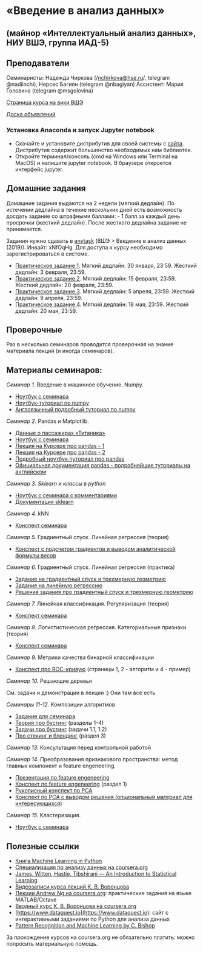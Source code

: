# «Введение в анализ данных»
## (майнор «Интеллектуальный анализ данных», НИУ ВШЭ, группа ИАД-5)

## Преподаватели
Семинаристы: Надежда Чиркова (/nchirkova@hse.ru/, telegram @nadiinchi), Нерсес Багиян (telegram @nbagiyan)
Ассистент: Мария Головина (telegram @msgolovina)

[Страница курса на вики ВШЭ](http://wiki.cs.hse.ru/Майнор_Интеллектуальный_анализ_данных/Введение_в_анализ_данных)

[Доска объявлений](https://t.me/iad5_2019)

### Установка Anaconda и запуск Jupyter notebook
* Скачайте и установите дистрибутив для своей системы с [сайта](https://www.anaconda.com/download/). Дистрибутив содержит большинство необходимых нам библиотек.
* Откройте терминал/консоль (cmd на Windows или Terminal на MacOS) и напишите jupyter notebook. В браузере откроется интерфейс jupyter.

## Домашние задания
Домашние задания выдаются на 2 недели (мягкий дедлайн). По истечении дедлайна в течение нескольких дней есть возможность досдать задание со штрафными баллами: - 1 балл за каждый день просрочки (жесткий дедлайн). После жесткого дедлайна задание не принимается.

Задания нужно сдавать в [anytask](https://anytask.org) (ВШЭ > Введение в анализ данных (2019)). Инвайт: xNfOqHg. Для доступа к курсу необходимо зарегистрироваться в системе.

* [Практическое задание 1](https://github.com/nadiinchi/iad2019/blob/master/materials/hw_sem1.ipynb). Мягкий дедлайн: 30 января, 23:59. Жесткий дедлайн: 3 февраля, 23:59.
* [Практическое задание 2](https://github.com/nadiinchi/iad2019/blob/master/materials/Homework2.ipynb). Мягкий дедлайн: 15 февраля, 23:59. Жесткий дедлайн: 20 февраля, 23:59.
* [Практическое задание 3](https://github.com/nadiinchi/iad2019/blob/master/materials/homework3.ipynb). Мягкий дедлайн: 5 апреля, 23:59. Жесткий дедлайн: 9 апреля, 23:59.
* [Практическое задание 4](https://github.com/nadiinchi/iad2019/blob/master/materials/homework4_compositions.ipynb). Мягкий дедлайн: 18 мая, 23:59. Жесткий дедлайн: 20 мая, 23:59. 

## Проверочные
Раз в несколько семинаров проводится проверочная на знание материала лекций (и иногда семинаров).

## Материалы семинаров:
*Семинар 1.* Введение в машинное обучение. Numpy.
* [Ноутбук с семинара](https://github.com/nadiinchi/iad2019/blob/master/materials/sem1.ipynb)
* [Ноутбук-туториал по numpy](https://github.com/nadiinchi/HSE_minor_DataAnalysis_seminars_iad16/blob/master/materials/Sem2_NumPy.ipynb)
* [Англоязычный подробный туториал по numpy](http://nbviewer.jupyter.org/github/Atlas7/scipy-tentative-numpy-tutorials/blob/master/tentative-numpy-tutorial.ipynb)

*Семинар 2.* Pandas и Matplotlib.
* [Данные о пассажирах «Титаника»](https://raw.githubusercontent.com/iad34/seminars/master/materials/data_sem1.csv)
* [Ноутбук с семинара](https://github.com/iad-24/seminars/blob/master/materials/seminar_pandas.ipynb)
* [Лекция на Курсере про pandas - 1](https://www.coursera.org/learn/mathematics-and-python/lecture/rcjAW/pandas-data-frame)
* [Лекция на Курсере про pandas - 2](https://www.coursera.org/learn/mathematics-and-python/lecture/lsXAR/pandas-indieksatsiia-i-sieliektsiia)
* [Подробный ноутбук-туториал про pandas](https://github.com/nadiinchi/HSE_minor_DataAnalysis_seminars_iad16/blob/master/materials/Seminar3_pandas.ipynb)
* [Официальная документация pandas - подробнейшие туториалы на английском](http://pandas.pydata.org/pandas-docs/stable/10min.html)

*Семинар 3. Sklearn и классы в python*
* [Ноутбук с семинара с комментариями](https://github.com/nadiinchi/iad2019/blob/master/materials/Seminar_sklearn.ipynb)
* [Документация sklearn](http://scikit-learn.org/stable/index.html)

*Семинар 4.* kNN
* [Конспект семинара](https://github.com/nadiinchi/iad2019/blob/master/materials/seminar_4_knn.pdf)

*Семинар 5.* Градиентный спуск. Линейная регрессия (теория)
* [Конспект с подсчетом градиентов и выводом аналитической формулы весов](https://github.com/esokolov/ml-course-hse/blob/master/2018-fall/seminars/sem03-linregr.pdf)

*Семинар 6.* Градиентный спуск. Линейная регрессия (практика)
* [Задание на градиентный спуск и трехмерную геометрию](https://github.com/iad-24/seminars/blob/master/materials/Seminar5_3d_task.ipynb)
* [Задание на линейную регрессию](https://github.com/nadiinchi/iad2019/blob/master/materials/Seminar_linreg_practice.ipynb)
* [Решение задания про градиентный спуск и трехмерную геометрию](https://github.com/iad-24/seminars/blob/master/materials/Seminar5_3d_solution.ipynb)

*Cеминар 7.* Линейная классификация. Регуляризация (теория)

* [Конспект семинара](https://github.com/nadiinchi/iad2019/blob/master/materials/sem_7.pdf)

*Семинар 8.* Логистистическая регрессия. Категориальные признаки (теория)

* [Конспект семинара](https://github.com/nadiinchi/iad2019/blob/master/materials/sem_8.pdf)

*Семинар 9.* Метрики качества бинарной классификации
* [Конспект про ROC-кривую](https://github.com/esokolov/ml-course-hse/blob/master/2018-fall/seminars/sem05-linclass-metrics.pdf) (страницы 1, 2 - алгоритм и 4 - пример)

*Семинар 10.* Решающие деревья

См. задачи и демонстрации в лекции :) Они там все есть

*Семинары 11-12.* Композиции алгоритмов
* [Задание для семинара](https://github.com/nadiinchi/iad2019/blob/master/materials/sem10_task_ensembles.ipynb)
* [Теория про бустинг](https://github.com/esokolov/ml-course-hse/blob/master/2018-fall/lecture-notes/lecture09-ensembles.pdf) (разделы 1-4)
* [Задачи про бустинг](https://github.com/esokolov/ml-course-hse/blob/master/2018-fall/seminars/sem09-gbm-part1.pdf) (задачи 1.1, 1.2)
* [Про стекинг и блендинг](https://github.com/esokolov/ml-course-hse/blob/master/2018-fall/seminars/sem10-features.pdf) (раздел 3)

*Семинар 13.* Консультация перед контрольной работой

*Семинар 14.* Преобразования признакового пространства: метод главных компонент и feature engeneering.
* [Презентация по feature engeneering](https://github.com/nadiinchi/hse_cs_ml_course_2017_FTAD/blob/master/materials/presentation_vis_features.pdf)
* [Конспект по feature engeneering](https://github.com/esokolov/ml-course-hse/blob/master/2018-fall/seminars/sem10-features.pdf) (раздел 1)
* [Рукописный конспект по PCA](https://github.com/nadiinchi/iad2019/blob/master/materials/pca.jpeg)
* [Конспект по PCA с выводом решения (опциональный материал для интересующихся)](https://github.com/esokolov/ml-course-msu/blob/master/ML15-spring/lecture-notes/Sem06_pca.pdf)

*Семинар 15.* Кластеризация.
* [Ноутбук с семинара](https://github.com/nadiinchi/iad2019/blob/master/materials/Starter_clustering.ipynb)

## Полезные ссылки
* [Книга Machine Learning in Python](http://books.tarsoit.com/Python%20Machine%20Learning.pdf)
* [Специализация по анализу данных на coursera.org](https://ru.coursera.org/specializations/machine-learning-data-analysis)
* [James, Witten, Hastie, Tibshirani — An Introduction to Statistical Learning](http://www-bcf.usc.edu/~gareth/ISL/ISLR%20Sixth%20Printing.pdf)
* [Видеозаписи курса лекций К. В. Воронцова](https://yandexdataschool.ru/edu-process/courses/machine-learning)
* [Лекции Andrew Ng на coursera.org](https://www.coursera.org/learn/machine-learning): практические задания на языке MATLAB/Octave
* [Вводный курс К. В. Воронцова на coursera.org](https://www.coursera.org/learn/introduction-machine-learning)
* [https://www.dataquest.io](https://www.dataquest.io): сайт с интерактивными заданиями по Python для анализа данных
* [Pattern Recognition and Machine Learning by C. Bishop](http://www.rmki.kfki.hu/~banmi/elte/Bishop%20-%20Pattern%20Recognition%20and%20Machine%20Learning.pdf)

За прохождение курсов на coursera.org не обязательно платить: можно попросить материальную помощь.
